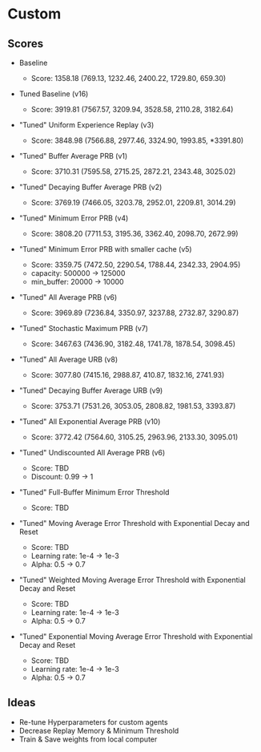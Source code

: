 # Custom

## Scores

 * Baseline
    * Score: 1358.18 (769.13, 1232.46, 2400.22, 1729.80, 659.30)
 * Tuned Baseline (v16)
    * Score: 3919.81 (7567.57, 3209.94, 3528.58, 2110.28, 3182.64)
 * "Tuned" Uniform Experience Replay (v3)
    * Score: 3848.98 (7566.88, 2977.46, 3324.90, 1993.85, *3391.80)
 * "Tuned" Buffer Average PRB (v1)
    * Score: 3710.31 (7595.58, 2715.25, 2872.21, 2343.48, 3025.02)
 * "Tuned" Decaying Buffer Average PRB (v2)
    * Score: 3769.19 (7466.05, 3203.78, 2952.01, 2209.81, 3014.29)
 * "Tuned" Minimum Error PRB (v4)
    * Score: 3808.20 (7711.53, 3195.36, 3362.40, 2098.70, 2672.99)
 * "Tuned" Minimum Error PRB with smaller cache (v5)
    * Score: 3359.75 (7472.50, 2290.54, 1788.44, 2342.33, 2904.95)
    * capacity: 500000 -> 125000
    * min_buffer: 20000 -> 10000
 * "Tuned" All Average PRB (v6)
    * Score: 3969.89 (7236.84, 3350.97, 3237.88, 2732.87, 3290.87)
 * "Tuned" Stochastic Maximum PRB (v7)
    * Score: 3467.63 (7436.90, 3182.48, 1741.78, 1878.54, 3098.45)
 * "Tuned" All Average URB (v8)
    * Score: 3077.80 (7415.16, 2988.87, 410.87, 1832.16, 2741.93)
 * "Tuned" Decaying Buffer Average URB (v9)
    * Score: 3753.71 (7531.26, 3053.05, 2808.82, 1981.53, 3393.87)
 * "Tuned" All Exponential Average PRB (v10)
    * Score: 3772.42 (7564.60, 3105.25, 2963.96, 2133.30, 3095.01)
 * "Tuned" Undiscounted All Average PRB (v6)
    * Score: TBD
    * Discount: 0.99 -> 1
  



 * "Tuned" Full-Buffer Minimum Error Threshold
    * Score: TBD
 * "Tuned" Moving Average Error Threshold with Exponential Decay and Reset
    * Score: TBD
    * Learning rate: 1e-4 -> 1e-3
    * Alpha: 0.5 -> 0.7
 * "Tuned" Weighted Moving Average Error Threshold with Exponential Decay and Reset
    * Score: TBD
    * Learning rate: 1e-4 -> 1e-3
    * Alpha: 0.5 -> 0.7
 * "Tuned" Exponential Moving Average Error Threshold with Exponential Decay and Reset
    * Score: TBD
    * Learning rate: 1e-4 -> 1e-3
    * Alpha: 0.5 -> 0.7

## Ideas
 * Re-tune Hyperparameters for custom agents
 * Decrease Replay Memory & Minimum Threshold
 * Train & Save weights from local computer
